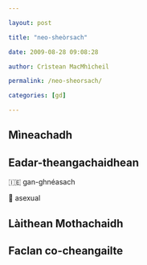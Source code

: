 ```yaml
---

layout: post

title: "neo-sheòrsach"

date: 2009-08-28 09:08:28

author: Crìstean MacMhìcheil

permalink: /neo-sheorsach/

categories: [gd]

---
```


## Mìneachadh

## Eadar-theangachaidhean

&#x1f1ee;&#x1f1ea; gan-ghnéasach

&#x1f3f4;&#xe0067;&#xe0062;&#xe0065;&#xe006e;&#xe0067;&#xe007f; asexual

## Làithean Mothachaidh

## Faclan co-cheangailte